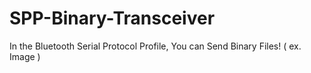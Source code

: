# SPP-Binary-Transceiver
In the Bluetooth Serial Protocol Profile, You can Send Binary Files! ( ex. Image ) 
